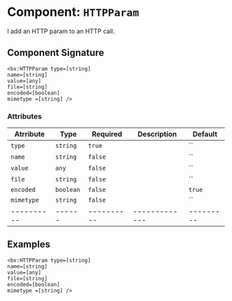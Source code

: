 [comment]: # (Note: This documentation is generated dynamically in the build process.  To modify the contents, change the javadoc on the _invoke method of the Component class)
# Component: `HTTPParam`

I add an HTTP param to an HTTP call.

## Component Signature
```
<bx:HTTPParam type=[string]
name=[string]
value=[any]
file=[string]
encoded=[boolean]
mimetype =[string] />
```
### Attributes

| Atrribute | Type | Required | Description | Default |
|----------|------|----------|-------------|---------|
| `type` | `string` | `true` |  | ``|
| `name` | `string` | `false` |  | ``|
| `value` | `any` | `false` |  | ``|
| `file` | `string` | `false` |  | ``|
| `encoded` | `boolean` | `false` |  | `true`|
| `mimetype ` | `string` | `false` |  | ``|
|----------|------|----------|-------------|---------|



## Examples

```
<bx:HTTPParam type=[string]
name=[string]
value=[any]
file=[string]
encoded=[boolean]
mimetype =[string] />
```
